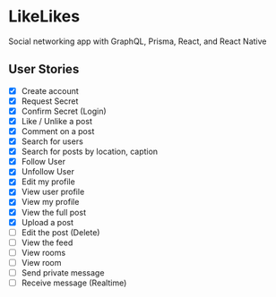 # LikeLikes

Social networking app with GraphQL, Prisma, React, and React Native

## User Stories

- [x] Create account
- [x] Request Secret
- [x] Confirm Secret (Login)
- [x] Like / Unlike a post
- [x] Comment on a post
- [x] Search for users
- [x] Search for posts by location, caption
- [x] Follow User
- [x] Unfollow User
- [x] Edit my profile
- [x] View user profile
- [x] View my profile
- [x] View the full post
- [x] Upload a post
- [ ] Edit the post (Delete)
- [ ] View the feed
- [ ] View rooms
- [ ] View room
- [ ] Send private message
- [ ] Receive message (Realtime)
